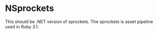 NSprockets
==========

This should be .NET version of sprockets. The sprockets is asset pipeline used in Ruby 3.1.